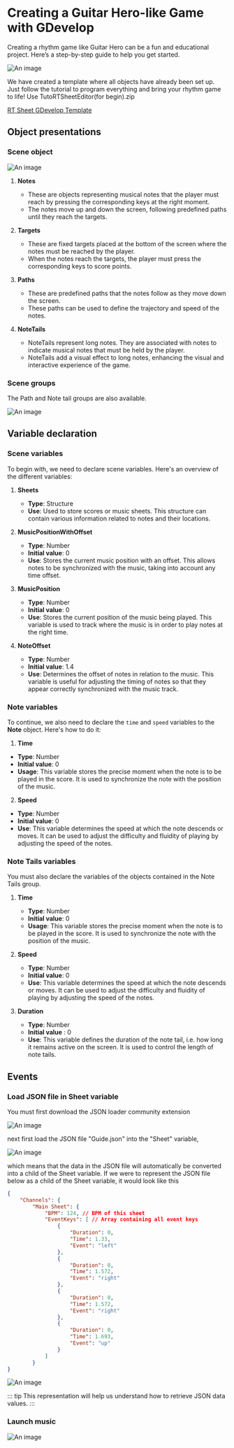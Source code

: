 # Creating a Guitar Hero-like Game with GDevelop

Creating a rhythm game like Guitar Hero can be a fun and educational project. Here’s a step-by-step guide to help you get started.

![An image](assetm\image1.png)

We have created a template where all objects have already been set up. Just follow the tutorial to program everything and bring your rhythm game to life!
Use TutoRTSheetEditor(for begin).zip

[RT Sheet GDevelop Template](https://drive.google.com/drive/folders/1VAk0kanbzf14T_arYYZnssSuTaN0blQh?usp=drive_link)

## Object presentations


### Scene object

![An image](assetm\image2.png)

1. **Notes**
   - These are objects representing musical notes that the player must reach by pressing the corresponding keys at the right moment.
   - The notes move up and down the screen, following predefined paths until they reach the targets.

2. **Targets**
   - These are fixed targets placed at the bottom of the screen where the notes must be reached by the player.
   - When the notes reach the targets, the player must press the corresponding keys to score points.

3. **Paths**
   - These are predefined paths that the notes follow as they move down the screen.
   - These paths can be used to define the trajectory and speed of the notes.

4. **NoteTails**
   - NoteTails represent long notes. They are associated with notes to indicate musical notes that must be held by the player.
   - NoteTails add a visual effect to long notes, enhancing the visual and interactive experience of the game.

### Scene groups

The Path and Note tail groups are also available. 

![An image](assetm\image3.png)

## Variable declaration

### Scene variables

To begin with, we need to declare scene variables. Here's an overview of the different variables:

1. **Sheets**
   - **Type**: Structure
   - **Use**: Used to store scores or music sheets. This structure can contain various information related to notes and their locations.

2. **MusicPositionWithOffset**
   - **Type**: Number
   - **Initial value**: 0
   - **Use**: Stores the current music position with an offset. This allows notes to be synchronized with the music, taking into account any time offset.

3. **MusicPosition**
   - **Type**: Number
   - **Initial value**: 0
   - **Use**: Stores the current position of the music being played. This variable is used to track where the music is in order to play notes at the right time.

4. **NoteOffset**
   - **Type**: Number
   - **Initial value**: 1.4
   - **Use**: Determines the offset of notes in relation to the music. This variable is useful for adjusting the timing of notes so that they appear correctly synchronized with the music track.



### Note variables


To continue, we also need to declare the `time` and `speed` variables to the **Note** object. Here's how to do it:

 1. **Time**
   - **Type**: Number
   - **Initial value**: 0
   - **Usage**: This variable stores the precise moment when the note is to be played in the score. It is used to synchronize the note with the position of the music.

 2. **Speed**
   - **Type**: Number
   - **Initial value**: 0
   - **Use**: This variable determines the speed at which the note descends or moves. It can be used to adjust the difficulty and fluidity of playing by adjusting the speed of the notes.



### Note Tails variables


You must also declare the variables of the objects contained in the Note Tails group.

 1. **Time**
     - **Type**: Number
     - **Initial value**: 0
     - **Usage**: This variable stores the precise moment when the note is to be played in the score. It is used to synchronize the note with the position of the music.

 2. **Speed**
     - **Type**: Number
     - **Initial value**: 0
     - **Use**: This variable determines the speed at which the note descends or moves. It can be used to adjust the difficulty and fluidity of playing by adjusting the speed of the notes.

3.  **Duration**

    - **Type**: Number
    - **Initial value** : 0
    - **Use**: This variable defines the duration of the note tail, i.e. how long it remains active on the screen. It is used to control the length of note tails.

## Events

### Load JSON file in Sheet variable

You must first download the JSON loader community extension

![An image](assetm\image13.png)

next first load the JSON file "Guide.json" into the "Sheet" variable,

![An image](assetm\image14.png)

which means that the data in the JSON file will automatically be converted into a child of the Sheet variable.
If we were to represent the JSON file below as a child of the Sheet variable, it would look like this  

```json
{
    "Channels": {
        "Main Sheet": {
            "BPM": 124, // BPM of this sheet
            "EventKeys": [ // Array containing all event keys
                {
                    "Duration": 0,
                    "Time": 1.33,
                    "Event": "left"
                },
                {
                    "Duration": 0,
                    "Time": 1.572,
                    "Event": "right"
                },
                {
                    "Duration": 0,
                    "Time": 1.572,
                    "Event": "right"
                },
                {
                    "Duration": 0,
                    "Time": 1.693,
                    "Event": "up"
                }
            ]
        }
}
```

![An image](assetm\image11.png)


::: tip
This representation will help us understand how to retrieve JSON data values.
:::

### Launch music

![An image](assetm\image5.png)